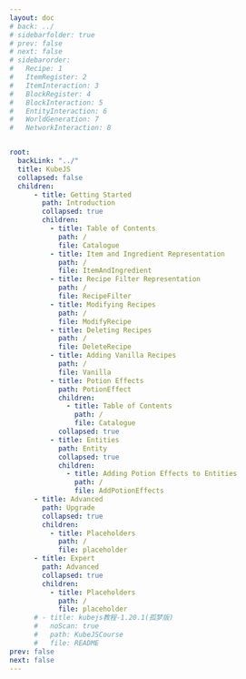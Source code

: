 ```yaml
---
layout: doc
# back: ../
# sidebarfolder: true
# prev: false
# next: false
# sidebarorder:
#   Recipe: 1
#   ItemRegister: 2
#   ItemInteraction: 3
#   BlockRegister: 4
#   BlockInteraction: 5
#   EntityInteraction: 6
#   WorldGeneration: 7
#   NetworkInteraction: 8


root:
  backLink: "../"
  title: KubeJS
  collapsed: false
  children:
      - title: Getting Started
        path: Introduction
        collapsed: true
        children:
          - title: Table of Contents
            path: /
            file: Catalogue
          - title: Item and Ingredient Representation
            path: /
            file: ItemAndIngredient
          - title: Recipe Filter Representation
            path: /
            file: RecipeFilter
          - title: Modifying Recipes
            path: /
            file: ModifyRecipe
          - title: Deleting Recipes
            path: /
            file: DeleteRecipe
          - title: Adding Vanilla Recipes
            path: /
            file: Vanilla
          - title: Potion Effects
            path: PotionEffect
            children:
              - title: Table of Contents
                path: /
                file: Catalogue
            collapsed: true
          - title: Entities
            path: Entity
            collapsed: true
            children:
              - title: Adding Potion Effects to Entities
                path: /
                file: AddPotionEffects
      - title: Advanced
        path: Upgrade
        collapsed: true
        children:
          - title: Placeholders
            path: /
            file: placeholder
      - title: Expert
        path: Advanced
        collapsed: true
        children:
          - title: Placeholders
            path: /
            file: placeholder     
      # - title: kubejs教程-1.20.1(孤梦版)
      #   noScan: true
      #   path: KubeJSCourse
      #   file: README
prev: false
next: false
---
```

